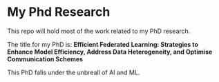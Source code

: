 # My Phd Research

This repo will hold most of the work related to my PhD research.

The title for my PhD is: __Efficient Federated Learning: Strategies to Enhance Model Efficiency, Address Data Heterogeneity, and Optimise Communication Schemes__

This PhD falls under the unbreall of AI and ML.
